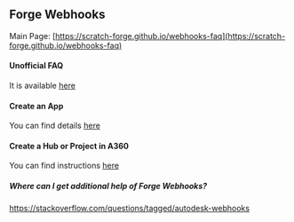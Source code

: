 ## Forge Webhooks

Main Page:
[https://scratch-forge.github.io/webhooks-faq](https://scratch-forge.github.io/webhooks-faq)

#### Unofficial FAQ
It is available [here](https://scratch-forge.github.io/webhooks-faq/FAQ)

#### Create an App
You can find details [here](https://scratch-forge.github.io/webhooks-faq/examples/part-1_create_app)

#### Create a Hub or Project in A360
You can find instructions [here](https://scratch-forge.github.io/webhooks-faq/examples/part-2_create_hub_projects)


##### Where can I get additional help of Forge Webhooks?

https://stackoverflow.com/questions/tagged/autodesk-webhooks
